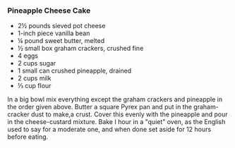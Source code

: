 ### Pineapple Cheese Cake

* 2½ pounds sieved pot cheese
* 1-inch piece vanilla bean
* ¼ pound sweet butter, melted
* ½ small box graham crackers, crushed fine
* 4 eggs
* 2 cups sugar
* 1 small can crushed pineapple, drained
* 2 cups milk
* ⅓ cup flour

In a big bowl mix everything except the graham crackers and pineapple in the order given above. Butter a square Pyrex pan and put in the graham-cracker dust to make,a crust. Cover this evenly with the pineapple and pour in the cheese-custard mixture. Bake I hour in a "quiet" oven, as the English used to say for a moderate one, and when done set aside for 12 hours before eating.

